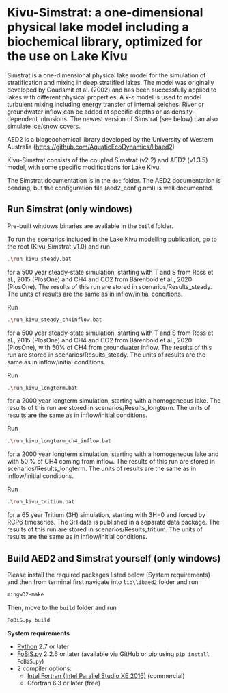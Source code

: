 # Kivu-Simstrat: a one-dimensional physical lake model including a biochemical library, optimized for the use on Lake Kivu

Simstrat is a one-dimensional physical lake model for the simulation of stratification and mixing in deep stratified lakes. The model was originally developed by Goudsmit et al. (2002) and has been successfully applied to lakes with different physical properties. A k-ε model is used to model turbulent mixing including energy transfer of internal seiches. River or groundwater inflow can be added at specific depths or as density-dependent intrusions. The newest version of Simstrat (see below) can also simulate ice/snow covers.

AED2 is a biogeochemical library developed by the University of Western Australia (https://github.com/AquaticEcoDynamics/libaed2)

Kivu-Simstrat consists of the coupled Simstrat (v2.2) and AED2 (v1.3.5) model, with some specific modifications for Lake Kivu.

The Simstrat documentation is in the `doc` folder. The AED2 documentation is pending, but the configuration file (aed2_config.nml) is well documented.
 
## Run Simstrat (only windows)
Pre-built windows binaries are available in the `build` folder.

To run the scenarios included in the Lake Kivu modelling publication, go to the root (Kivu_Simstrat_v1.0) and run

~~~bash
.\run_kivu_steady.bat
~~~

for a 500 year steady-state simulation, starting with T and S from Ross et al., 2015 (PlosOne) and CH4 and CO2 from Bärenbold et al., 2020 (PlosOne).
The results of this run are stored in scenarios/Results_steady. The units of results are the same as in inflow/initial conditions.


Run

~~~bash
.\run_kivu_steady_ch4inflow.bat
~~~

for a 500 year steady-state simulation, starting with T and S from Ross et al., 2015 (PlosOne) and CH4 and CO2 from Bärenbold et al., 2020 (PlosOne), with 50% of CH4 from groundwater inflow.
The results of this run are stored in scenarios/Results_steady. The units of results are the same as in inflow/initial conditions.


Run

~~~bash
.\run_kivu_longterm.bat
~~~

for a 2000 year longterm simulation, starting with a homogeneous lake.
The results of this run are stored in scenarios/Results_longterm. The units of results are the same as in inflow/initial conditions.


Run

~~~bash
.\run_kivu_longterm_ch4_inflow.bat
~~~

for a 2000 year longterm simulation, starting with a homogeneous lake and with 50 % of CH4 coming from inflow.
The results of this run are stored in scenarios/Results_longterm. The units of results are the same as in inflow/initial conditions.


Run

~~~bash
.\run_kivu_tritium.bat
~~~

for a 65 year Tritium (3H) simulation, starting with 3H=0 and forced by RCP6 timeseries. The 3H data is published in a separate data package.
The results of this run are stored in scenarios/Results_tritium. The units of results are the same as in inflow/initial conditions.




## Build AED2 and Simstrat yourself (only windows)

Please install the required packages listed below (System requirements) and then from terminal first navigate into `lib\libaed2` folder and run

~~~bash
mingw32-make
~~~

Then, move to the `build` folder and run 

~~~bash
FoBiS.py build
~~~

**System requirements**

- [Python](https://www.python.org/) 2.7 or later
- [FoBiS.py](https://github.com/szaghi/FoBiS) 2.2.6 or later (available via GitHub or pip using `pip install FoBiS.py`)
- 2 compiler options:
	- [Intel Fortran (Intel Parallel Studio XE 2016)](https://software.intel.com/en-us/parallel-studio-xe/choose-download) (commercial)
	- Gfortran 6.3 or later (free)